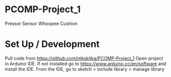 # PCOMP-Project_1
Pressor Sensor Whoopee Cushion 

# Set Up / Development 

Pull code from https://github.com/mkskitka/PCOMP-Project_1
Open project in Arduino IDE. If not installed go to https://www.arduino.cc/en/software and install the IDE. 
From the IDE, go to sketch > include library > manage library 
